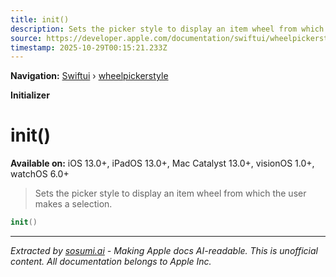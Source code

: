```yaml
---
title: init()
description: Sets the picker style to display an item wheel from which the user makes a selection.
source: https://developer.apple.com/documentation/swiftui/wheelpickerstyle/init()
timestamp: 2025-10-29T00:15:21.233Z
---
```


**Navigation:** [Swiftui](/documentation/swiftui) › [wheelpickerstyle](/documentation/swiftui/wheelpickerstyle)

**Initializer**

# init()

**Available on:** iOS 13.0+, iPadOS 13.0+, Mac Catalyst 13.0+, visionOS 1.0+, watchOS 6.0+

> Sets the picker style to display an item wheel from which the user makes a selection.

```swift
init()
```

---

*Extracted by [sosumi.ai](https://sosumi.ai) - Making Apple docs AI-readable.*
*This is unofficial content. All documentation belongs to Apple Inc.*
